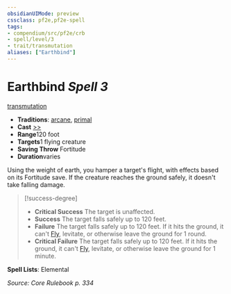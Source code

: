 ```yaml
---
obsidianUIMode: preview
cssclass: pf2e,pf2e-spell
tags:
- compendium/src/pf2e/crb
- spell/level/3
- trait/transmutation
aliases: ["Earthbind"]
---
```

# Earthbind *Spell 3*   
[transmutation](/rules/traits/transmutation.md)  

- **Traditions**: [arcane](/rules/traits/arcane.md), [primal](/rules/traits/primal.md)
- **Cast** [>>](/rules/core-rulebook/chapter-9-playing-the-game.md#Actions "Two-Action") 
- **Range**120 foot
- **Targets**1 flying creature
- **Saving Throw** Fortitude
- **Duration**varies

Using the weight of earth, you hamper a target's flight, with effects based on its Fortitude save. If the creature reaches the ground safely, it doesn't take falling damage.

> [!success-degree] 
> - **Critical Success** The target is unaffected.
> - **Success** The target falls safely up to 120 feet.
> - **Failure** The target falls safely up to 120 feet. If it hits the ground, it can't [Fly](/rules/actions/fly.md), levitate, or otherwise leave the ground for 1 round.
> - **Critical Failure** The target falls safely up to 120 feet. If it hits the ground, it can't [Fly](/rules/actions/fly.md), levitate, or otherwise leave the ground for 1 minute.

**Spell Lists**: Elemental

*Source: Core Rulebook p. 334*